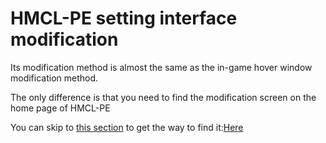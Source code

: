 # HMCL-PE setting interface modification

Its modification method is almost the same as the in-game hover window modification method.

The only difference is that you need to find the modification screen on the home page of HMCL-PE

You can skip to [this section](../../basic-settings/global-game-settings/control-layout-pattern.md) to get the way to find it:[Here](../../basic-settings/global-game-settings/control-layout-pattern.md)
